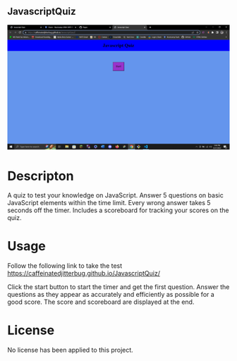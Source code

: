 ## JavascriptQuiz

![A screenshot of the JavaScript Quiz live webpage.](./Screenshot%20(14).png?raw=true)

# Descripton
A quiz to test your knowledge on JavaScript. Answer 5 questions on basic JavaScript elements within the time limit. Every wrong answer takes 5 seconds off the timer. Includes a scoreboard for tracking your scores on the quiz.

# Usage
Follow the following link to take the test https://caffeinatedjitterbug.github.io/JavascriptQuiz/

Click the start button to start the timer and get the first question. Answer the questions as they appear as accurately and efficiently as possible for a good score. The score and scoreboard are displayed at the end.

# License
No license has been applied to this project.